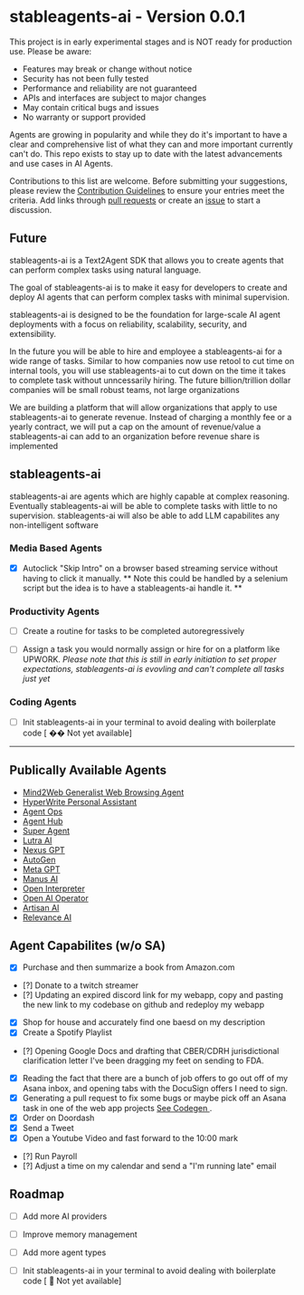 # stableagents-ai - Version 0.0.1

This project is in early experimental stages and is NOT ready for production use. Please be aware:

- Features may break or change without notice
- Security has not been fully tested
- Performance and reliability are not guaranteed
- APIs and interfaces are subject to major changes
- May contain critical bugs and issues
- No warranty or support provided


Agents are growing in popularity and while they do it's important to have a clear and comprehensive list of what they can and more important currently can't do. This repo exists to stay up to date with the latest advancements and use cases in AI Agents.

Contributions to this list are welcome. Before submitting your suggestions, please review the [Contribution Guidelines](CONTRIBUTING.md) to ensure your entries meet the criteria. Add links through [pull requests](https://github.com/plowsai/stableagents/pulls) or create an [issue](https://github.com/plowsai/stableagents/issues) to start a discussion.


## Future 

<p> stableagents-ai is a Text2Agent SDK that allows you to create agents that can perform complex tasks using natural language. </p>

<p> The goal of stableagents-ai is to make it easy for developers to create and deploy AI agents that can perform complex tasks with minimal supervision. </p>

<p> stableagents-ai is designed to be the foundation for large-scale AI agent deployments with a focus on reliability, scalability, security, and extensibility. </p>

<p> In the future you will be able to hire and employee a stableagents-ai for a wide range of tasks. Similar to how companies now use retool to cut time on internal tools, you will use stableagents-ai to cut down on the time it takes to complete task without unncessarily hiring. The future billion/trillion dollar companies will be small robust teams, not large organizations</p>

<p> We are building a platform that will allow organizations that apply to use stableagents-ai to generate revenue. Instead of charging a monthly fee or a yearly contract, we will put a cap on the amount of revenue/value a stableagents-ai can add to an organization before revenue share is implemented </p>

## stableagents-ai

<p> stableagents-ai are agents which are highly capable at complex reasoning. Eventually stableagents-ai will be able to complete tasks with little to no supervision. stableagents-ai will also be able to add LLM capabilites any non-intelligent software</p>

### Media Based Agents
- [X] Autoclick "Skip Intro" on a browser based streaming service without having to click it manually. ** Note this could be handled by a selenium script but the idea is to have a stableagents-ai handle it. ** 


### Productivity Agents
- [ ] Create a routine for tasks to be completed autoregressively

- [ ] Assign a task you would normally assign or hire for on a platform like UPWORK. <i>Please note that this is still in early initiation to set proper expectations, stableagents-ai is evovling and can't complete all tasks just yet</i>

### Coding Agents

- [ ] Init stableagents-ai in your terminal to avoid dealing with boilerplate code [ �� Not yet available]

<hr>

## Publically Available Agents

- [Mind2Web Generalist Web Browsing Agent](https://github.com/OSU-NLP-Group/Mind2Web)
- [HyperWrite Personal Assistant](https://www.hyperwriteai.com/personal-assistant)
- [Agent Ops](https://www.agentops.ai)
- [Agent Hub](https://agenthub.dev)
- [Super Agent](https://superagent.sh)
- [Lutra AI](https://lutra.ai)
- [Nexus GPT](https://gpt.nexus)
- [AutoGen](https://microsoft.github.io/autogen/)
- [Meta GPT](https://deepwisdom.ai)
- [Manus AI](https://manus.im)
- [Open Interpreter](https://www.openinterpreter.com)
- [Open AI Operator](https://operator.chatgpt.com)
- [Artisan AI](https://artisan.co)
- [Relevance AI](https://relevanceai.com)

## Agent Capabilites (w/o SA)

- [X] Purchase and then summarize a book from Amazon.com
- [?] Donate to a twitch streamer
- [?] Updating an expired discord link for my webapp, copy and pasting the new link to my codebase on github and redeploy my webapp
- [X] Shop for house and accurately find one baesd on my description
- [X] Create a Spotify Playlist
- [?] Opening Google Docs and drafting that CBER/CDRH jurisdictional clarification letter I've been dragging my feet on sending to FDA.
- [X] Reading the fact that there are a bunch of job offers to go out off of my Asana inbox, and opening tabs with the DocuSign offers I need to sign.
- [X] Generating a pull request to fix some bugs or maybe pick off an Asana task in one of the web app projects <a href="https://codegen.com"> See Codegen </a>.
- [X] Order on Doordash
- [X] Send a Tweet
- [X] Open a Youtube Video and fast forward to the 10:00 mark
- [?] Run Payroll
- [?] Adjust a time on my calendar and send a "I'm running late" email

## Roadmap

- [ ] Add more AI providers
- [ ] Improve memory management
- [ ] Add more agent types
- [ ] Init stableagents-ai in your terminal to avoid dealing with boilerplate code [ 🚧 Not yet available]



